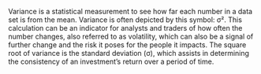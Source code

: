 Variance is a statistical measurement to see how far each number in a data set is from the mean. Variance is often depicted by this symbol: σ². This calculation can be an indicator for analysts and traders of how often the number changes, also referred to as volatility, which can also be a signal of further change and the risk it poses for the people it impacts. The square root of variance is the standard deviation (σ), which assists in determining the consistency of an investment’s return over a period of time.


